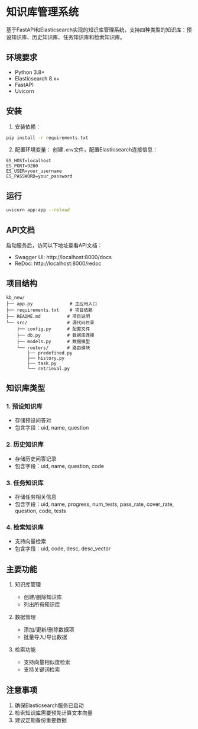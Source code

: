 # 知识库管理系统

基于FastAPI和Elasticsearch实现的知识库管理系统，支持四种类型的知识库：预设知识库、历史知识库、任务知识库和检索知识库。

## 环境要求

- Python 3.8+
- Elasticsearch 8.x+
- FastAPI
- Uvicorn

## 安装

1. 安装依赖：
```bash
pip install -r requirements.txt
```

2. 配置环境变量：
创建`.env`文件，配置Elasticsearch连接信息：
```
ES_HOST=localhost
ES_PORT=9200
ES_USER=your_username
ES_PASSWORD=your_password
```

## 运行

```bash
uvicorn app:app --reload
```

## API文档

启动服务后，访问以下地址查看API文档：
- Swagger UI: http://localhost:8000/docs
- ReDoc: http://localhost:8000/redoc

## 项目结构

```
kb_new/
├── app.py              # 主应用入口
├── requirements.txt    # 项目依赖
├── README.md          # 项目说明
└── src/               # 源代码目录
    ├── config.py      # 配置文件
    ├── db.py          # 数据库连接
    ├── models.py      # 数据模型
    └── routers/       # 路由模块
        ├── predefined.py
        ├── history.py
        ├── task.py
        └── retrieval.py
```

## 知识库类型

### 1. 预设知识库
- 存储预设问答对
- 包含字段：uid, name, question

### 2. 历史知识库
- 存储历史问答记录
- 包含字段：uid, name, question, code

### 3. 任务知识库
- 存储任务相关信息
- 包含字段：uid, name, progress, num_tests, pass_rate, cover_rate, question, code, tests

### 4. 检索知识库
- 支持向量检索
- 包含字段：uid, code, desc, desc_vector

## 主要功能

1. 知识库管理
   - 创建/删除知识库
   - 列出所有知识库

2. 数据管理
   - 添加/更新/删除数据项
   - 批量导入/导出数据

3. 检索功能
   - 支持向量相似度检索
   - 支持关键词检索

## 注意事项

1. 确保Elasticsearch服务已启动
2. 检索知识库需要预先计算文本向量
3. 建议定期备份重要数据 